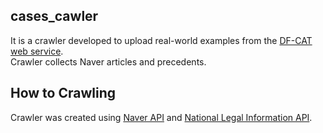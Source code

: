 ## cases_cawler
It is a crawler developed to upload real-world examples from the [DF-CAT web service](http://df-cat.com/).  
Crawler collects Naver articles and precedents.

## How to Crawling
Crawler was created using [Naver API](https://developers.naver.com/main/) and [National Legal Information API](https://open.law.go.kr/LSO/main.do).

